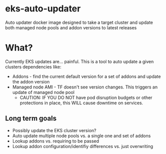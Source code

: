 # eks-auto-updater
Auto updater docker image designed to take a target cluster and update both managed node pools and addon versions to latest releases

# What?
Currently EKS updates are... painful.  This is a tool to auto update a given clusters dependencies like:
* Addons - find the current default version for a set of addons and update the addon version 
* Managed node AMI - TF doesn't see version changes.  This triggers an update of managed node pool
  * CAUTION:  IF YOU DO NOT have pod disruption budgets or other protections in place, this WILL cause downtime on services.  

## Long term goals
* Possibly update the EKS cluster version?
* Auto update multiple node pools vs. a single one and set of addons
* Lookup addons vs. requiring to be passed
* Lookup addon configuration/identifiy differences vs. just overwriting
